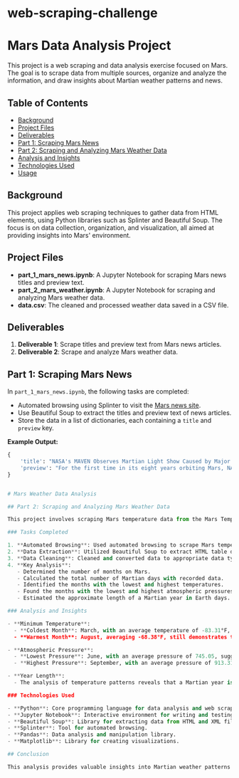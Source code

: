 # web-scraping-challenge
 
# Mars Data Analysis Project

This project is a web scraping and data analysis exercise focused on Mars. The goal is to scrape data from multiple sources, organize and analyze the information, and draw insights about Martian weather patterns and news.

## Table of Contents

- [Background](#background)
- [Project Files](#project-files)
- [Deliverables](#deliverables)
- [Part 1: Scraping Mars News](#part-1-scraping-mars-news)
- [Part 2: Scraping and Analyzing Mars Weather Data](#part-2-scraping-and-analyzing-mars-weather-data)
- [Analysis and Insights](#analysis-and-insights)
- [Technologies Used](#technologies-used)
- [Usage](#usage)

## Background

This project applies web scraping techniques to gather data from HTML elements, using Python libraries such as Splinter and Beautiful Soup. The focus is on data collection, organization, and visualization, all aimed at providing insights into Mars' environment.

## Project Files

- **part_1_mars_news.ipynb**: A Jupyter Notebook for scraping Mars news titles and preview text.
- **part_2_mars_weather.ipynb**: A Jupyter Notebook for scraping and analyzing Mars weather data.
- **data.csv**: The cleaned and processed weather data saved in a CSV file.

## Deliverables

1. **Deliverable 1**: Scrape titles and preview text from Mars news articles.
2. **Deliverable 2**: Scrape and analyze Mars weather data.

## Part 1: Scraping Mars News

In `part_1_mars_news.ipynb`, the following tasks are completed:

- Automated browsing using Splinter to visit the [Mars news site](URL).
- Use Beautiful Soup to extract the titles and preview text of news articles.
- Store the data in a list of dictionaries, each containing a `title` and `preview` key.

**Example Output:**

```python
{
    'title': "NASA's MAVEN Observes Martian Light Show Caused by Major Solar Storm",
    'preview': "For the first time in its eight years orbiting Mars, NASA’s MAVEN mission witnessed two different types of ultraviolet aurorae simultaneously, the result of solar storms that began on Aug. 27."
}


# Mars Weather Data Analysis

## Part 2: Scraping and Analyzing Mars Weather Data

This project involves scraping Mars temperature data from the Mars Temperature Data Site and conducting an analysis to understand Martian weather patterns. The analysis is completed in the `part_2_mars_weather.ipynb` notebook, which includes the following tasks:

### Tasks Completed

1. **Automated Browsing**: Used automated browsing to scrape Mars temperature data.
2. **Data Extraction**: Utilized Beautiful Soup to extract HTML table data and convert it into a Pandas DataFrame.
3. **Data Cleaning**: Cleaned and converted data to appropriate data types for analysis.
4. **Key Analysis**:
   - Determined the number of months on Mars.
   - Calculated the total number of Martian days with recorded data.
   - Identified the months with the lowest and highest temperatures.
   - Found the months with the lowest and highest atmospheric pressures.
   - Estimated the approximate length of a Martian year in Earth days.

### Analysis and Insights

- **Minimum Temperature**:
  - **Coldest Month**: March, with an average temperature of -83.31°F, highlights Mars' extreme winter conditions.
  - **Warmest Month**: August, averaging -68.38°F, still demonstrates the cold and harsh Martian environment.

- **Atmospheric Pressure**:
  - **Lowest Pressure**: June, with an average pressure of 745.05, suggesting significant seasonal variation.
  - **Highest Pressure**: September, with an average pressure of 913.31, indicating atmospheric changes on Mars.

- **Year Length**: 
  - The analysis of temperature patterns reveals that a Martian year is approximately 730 Earth days, with a 6% margin of error compared to NASA's official value of 687 days.

### Technologies Used

- **Python**: Core programming language for data analysis and web scraping.
- **Jupyter Notebook**: Interactive environment for writing and testing code.
- **Beautiful Soup**: Library for extracting data from HTML and XML files.
- **Splinter**: Tool for automated browsing.
- **Pandas**: Data analysis and manipulation library.
- **Matplotlib**: Library for creating visualizations.

## Conclusion

This analysis provides valuable insights into Martian weather patterns and helps in understanding the extreme conditions on Mars. The combination of web scraping and data analysis techniques allows for a comprehensive examination of the collected data.

